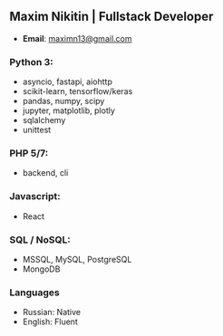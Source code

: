 ## Maxim Nikitin | Fullstack Developer

* **Email**: maximn13@gmail.com

### **Python 3**: ###
* asyncio, fastapi, aiohttp
* scikit-learn, tensorflow/keras
* pandas, numpy, scipy
* jupyter, matplotlib, plotly
* sqlalchemy
* unittest

### **PHP 5/7**: ###
* backend, cli

### **Javascript**: ###
* React

### **SQL / NoSQL**: ###
* MSSQL, MySQL, PostgreSQL
* MongoDB

### **Languages** ###
* Russian: Native
* English: Fluent

